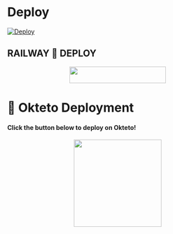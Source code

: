# Deploy

[![Deploy](https://www.herokucdn.com/deploy/button.svg)](https://heroku.com/deploy)

## RAILWAY 🚃 DEPLOY

<p align="center"><a href="https://railway.app/new/template?template=https://github.com/S780821/Flame&env=SESSION_NAME,ASSISTANT_NAME,BOT_USERNAME,,API_ID,API_HASH,GROUP_SUPPORT,UPDATES_CHANNEL,BOT_TOKEN,DURATION_LIMIT,MONGO_DB_URL,SUDO_USERS"> <img src="https://img.shields.io/badge/Deploy%20To%20Railway-red?style=for-the-badge&logo=railway" width="220" height="38.45"/></a></p>

# 🚀 Okteto Deployment

<h4>Click the button below to deploy on Okteto!</h4>
<p align="center"><a href="https://cloud.okteto.com/deploy?repository=https://github.com/S780821/Flame-MusicRail"><img src="https://img.shields.io/badge/Deploy%20To%20Okteto-informational?style=for-the-badge&logo=Okteto" width="200""/></a>
